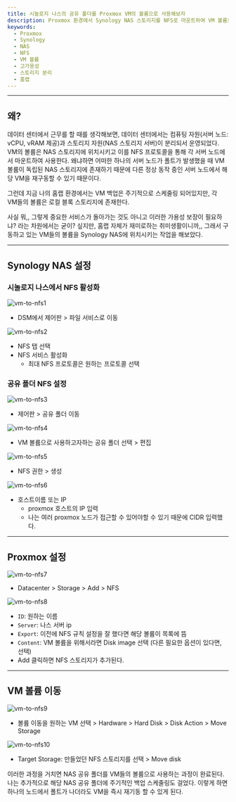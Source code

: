 ```yaml
---
title: 시놀로지 나스의 공유 폴더를 Proxmox VM의 볼륨으로 사용해보자
description: Proxmox 환경에서 Synology NAS 스토리지를 NFS로 마운트하여 VM 볼륨으로 활용하는 방법을 다룹니다. 컴퓨팅과 스토리지 자원 분리를 통한 고가용성 구성 가이드입니다
keywords:
  - Proxmox
  - Synology
  - NAS
  - NFS
  - VM 볼륨
  - 고가용성
  - 스토리지 분리
  - 홈랩
---
```

---
## 왜?

데이터 센터에서 근무를 할 때를 생각해보면, 데이터 센터에서는 컴퓨팅 자원(서버 노드: vCPU, vRAM 제공)과 스토리지 자원(NAS 스토리지 서버)이 분리되서 운영되었다. VM의 볼륨은 NAS 스토리지에 위치시키고 이를 NFS 프로토콜을 통해 각 서버 노드에서 마운트하여 사용한다. 왜냐하면 어떠한 하나의 서버 노드가 폴트가 발생했을 때 VM 볼륨이 독립된 NAS 스토리지에 존재하기 때문에 다른 정상 동작 중인 서버 노드에서 해당 VM을 재구동할 수 있기 때문이다.

그런데 지금 나의 홈랩 환경에서는 VM 백업은 주기적으로 스케줄링 되어있지만, 각 VM들의 볼륨은 로컬 블록 스토리지에 존재한다.

사실 뭐,, 그렇게 중요한 서비스가 돌아가는 것도 아니고 이러한 가용성 보장이 필요하냐? 라는 차원에서는 굳이? 싶지만, 홈랩 자체가 재미로하는 취미생활이니까,, 그래서 구동하고 있는 VM들의 볼륨을 Synology NAS에 위치시키는 작업을 해보았다.

---

## Synology NAS 설정

### 시놀로지 나스에서 NFS 활성화

![vm-to-nfs1](./assets/vm-to-nfs1.png)

- DSM에서 제어판 > 파일 서비스로 이동

![vm-to-nfs2](./assets/vm-to-nfs2.png)

- NFS 탭 선택
- NFS 서비스 활성화
  - 최대 NFS 프로토콜은 원하는 프로토콜 선택

### 공유 폴더 NFS 설정

![vm-to-nfs3](./assets/vm-to-nfs3.png)

- 제어판 > 공유 폴더 이동

![vm-to-nfs4](./assets/vm-to-nfs4.png)

- VM 볼륨으로 사용하고자하는 공유 폴더 선택 > 편집

![vm-to-nfs5](./assets/vm-to-nfs5.png)

- NFS 권한 > 생성

![vm-to-nfs6](./assets/vm-to-nfs6.png)

- 호스트이름 또는 IP
  - proxmox 호스트의 IP 입력
  - 나는 여러 proxmox 노드가 접근할 수 있어야할 수 있기 때문에 CIDR 입력했다.

---

## Proxmox 설정

![vm-to-nfs7](./assets/vm-to-nfs7.png)

- Datacenter > Storage > Add > NFS

![vm-to-nfs8](./assets/vm-to-nfs8.png)

- `ID`: 원하는 이름
- `Server`: 나스 서버 ip
- `Export`: 이전에 NFS 규칙 설정을 잘 했다면 해당 볼륨이 목록에 뜸
- `Content`: VM 볼륨을 위해서라면 Disk image 선택 (다른 필요한 옵션이 있다면, 선택)
- Add 클릭하면 NFS 스토리지가 추가된다.

---

## VM 볼륨 이동

![vm-to-nfs9](./assets/vm-to-nfs9.png)

- 볼륨 이동을 원하는 VM 선택 > Hardware > Hard Disk > Disk Action > Move Storage

![vm-to-nfs10](./assets/vm-to-nfs10.png)

- Target Storage: 만들었던 NFS 스토리지를 선택 > Move disk

이러한 과정을 거치면 NAS 공유 폴더를 VM들의 볼륨으로 사용하는 과정이 완료된다.
나는 추가적으로 해당 NAS 공유 폴더에 주기적인 백업 스케줄링도 걸었다. 이렇게 하면 하나의 노드에서 폴트가 나더라도 VM을 즉시 재기동 할 수 있게 된다.
